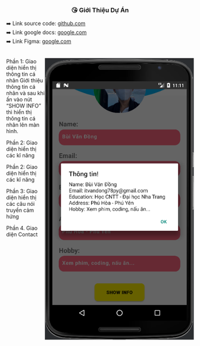 
<div align="center">
  <h3>😘 Giới Thiệu Dự Án</h3>
</div>

<div width="100%">
  <span>
    ➡️ Link source code:  
  <span>
    <a target="_blank" href="https://github.com/dongpy78/63133727-AndroidProgramming/tree/main/Cau3_GioiThieuBanThan">github.com</a>
  </span
</span>
</div>

<div width="100%">
  <span>
    ➡️ Link google docs: 
  <span>
    <a target="_blank" href="https://docs.google.com/document/d/1yWZEl5trysnljfktaVmwpnXN-bxUvvMOmTG-J_VacwA/edit?usp=sharing">google.com</a>
  </span>
</span>
</div>

<div width="100%">
  <span>
    ➡️ Link Figma: 
  <span>
    <a target="_blank" href="https://www.figma.com/file/JrI35GNJ0uIzVR5uOy1GDG/Personal-Infomation?type=design&node-id=0-1&mode=design&t=JcTex7FBJOUMAnxB-0">google.com</a>
  </span>
</span>
</div>

<br/>

<div>
  <img align="right" alt="Bred the penguin chillin' by the fire." height="auto" width="400" src="https://github.com/dongpy78/Image-github/blob/main/image/image_kiemtra_didong/Screenshot%202024-03-25%20231123.png" />

  <div>
    <p>
      Phần 1: Giao diện hiển thị thông tin cá nhân
      Giới thiệu thông tin cá nhân và sau khi ấn vào nút “SHOW INFO” thì hiển thị thông tin cá nhân lên màn hình.
    </p>
     <p>
      Phần 2: Giao diện hiển thị các kĩ năng
    </p>
     <p>
      Phần 2: Giao diện hiển thị các kĩ năng
    </p>
    <p>
      Phần 3: Giao diện hiển thị các câu nói truyền cảm hứng
    </p>
     <p>
      Phần 4. Giao diện Contact
    </p>
    
    


    
    

    
  </div>
  
</div>
